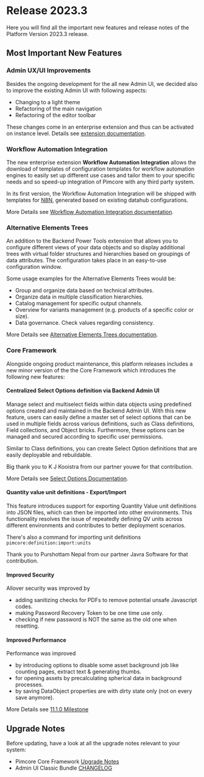 # Release 2023.3

Here you will find all the important new features and release notes of the Platform Version 2023.3 release. 

## Most Important New Features

### Admin UX/UI Improvements

Besides the ongoing development for the all new Admin UI, we decided also to improve the existing Admin UI with following aspects: 
- Changing to a light theme 
- Refactoring of the main navigation 
- Refactoring of the editor toolbar

These changes come in an enterprise extension and thus can be activated on instance level. Details see [extension documentation](../../Light_Theme_Admin_UI/).


### Workflow Automation Integration

The new enterprise extension **Workflow Automation Integration** allows the download of templates of configuration templates for 
workflow automation engines to easily set up different use cases and tailor them to your specific 
needs and so speed-up integration of Pimcore with any third party system. 

In its first version, the Workflow Automation Integration will be shipped with templates for [N8N](https://n8n.io/), generated based 
on existing datahub configurations. 

More Details see [Workflow Automation Integration documentation](../../Workflow_Automation/).


### Alternative Elements Trees

An addition to the Backend Power Tools extension that allows you to configure different views of your data objects and so display additional trees with 
virtual folder structures and hierarchies based on groupings of data attributes.
The configuration takes place in an easy-to-use configuration window.

Some usage examples for the Alternative Elements Trees would be: 
- Group and organize data based on technical attributes.
- Organize data in multiple classification hierarchies. 
- Catalog management for specific output channels.   
- Overview for variants management (e.g. products of a specific color or size). 
- Data governance. Check values regarding consistency. 

More Details see [Alternative Elements Trees documentation](../../Backend_Power_Tools/Alternative_Element_Trees/).

### Core Framework

Alongside ongoing product maintenance, this platform releases includes a new minor version of the the Core Framework which introduces the following new features:

#### Centralized Select Options definition via Backend Admin UI
Manage select and multiselect fields within data objects using predefined options created and maintained in the Backend Admin UI. With this new feature, 
users can easily define a master set of select options that can be used in multiple fields across various definitions, such as Class definitions, Field collections, 
and Object bricks. 
Furthermore, these options can be managed and secured according to specific user permissions.

Similar to Class definitions, you can create Select Option definitions that are easily deployable and rebuildable. 

Big thank you to K J Kooistra from our partner youwe for that contribution. 

More Details see [Select Options Documentation](../../Pimcore/Objects/Object_Classes/Data_Types/Select_Options).


#### Quantity value unit definitions - Export/Import
This feature introduces support for exporting Quantity Value unit definitions into JSON files, which can then be imported into other environments. This functionality 
resolves the issue of repeatedly defining QV units across different environments and contributes to better deployment scenarios. 

There's also a command for importing unit definitions `pimcore:definition:import:units`

Thank you to Purshottam Nepal from our partner Javra Software for that contribution.


#### Improved Security
Allover security was improved by 
- adding sanitizing checks for PDFs to remove potential unsafe Javascript codes. 
- making Password Recovery Token to be one time use only. 
- checking if new password is NOT the same as the old one when resetting. 

#### Improved Performance
Performance was improved 
- by introducing options to disable some asset background job like counting pages, extract text & generating thumbs. 
- for opening assets by precalculating spherical data in background processes. 
- by saving DataObject properties are with dirty state only (not on every save anymore).


More Details see [11.1.0 Milestone](https://github.com/pimcore/pimcore/milestone/189?closed=1)


## Upgrade Notes
Before updating, have a look at all the upgrade notes relevant to your system:
- Pimcore Core Framework [Upgrade Notes](../../Pimcore/Installation_and_Upgrade/Upgrade_Notes/#pimcore-1110)
- Admin UI Classic Bundle [CHANGELOG](https://github.com/pimcore/admin-ui-classic-bundle/blob/1.x/CHANGELOG.md#v120)

